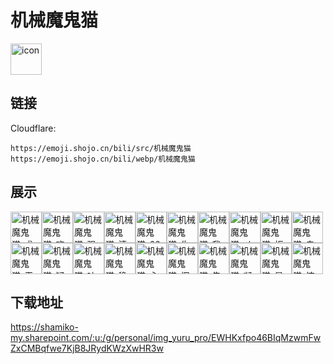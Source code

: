 # 机械魔鬼猫
<img src="https://emoji.shojo.cn/bili/src/机械魔鬼猫/icon.png" width="50" height="50" alt="icon">

## 链接
Cloudflare:
```
https://emoji.shojo.cn/bili/src/机械魔鬼猫
https://emoji.shojo.cn/bili/webp/机械魔鬼猫
```
## 展示
<img src="https://emoji.shojo.cn/bili/src/机械魔鬼猫/机械魔鬼猫-求赞.png" width="50" height="50" alt="机械魔鬼猫-求赞"><img src="https://emoji.shojo.cn/bili/src/机械魔鬼猫/机械魔鬼猫-欢呼.png" width="50" height="50" alt="机械魔鬼猫-欢呼"><img src="https://emoji.shojo.cn/bili/src/机械魔鬼猫/机械魔鬼猫-强颜欢笑.png" width="50" height="50" alt="机械魔鬼猫-强颜欢笑"><img src="https://emoji.shojo.cn/bili/src/机械魔鬼猫/机械魔鬼猫-清醒一下.png" width="50" height="50" alt="机械魔鬼猫-清醒一下"><img src="https://emoji.shojo.cn/bili/src/机械魔鬼猫/机械魔鬼猫-666.png" width="50" height="50" alt="机械魔鬼猫-666"><img src="https://emoji.shojo.cn/bili/src/机械魔鬼猫/机械魔鬼猫-失去表情.png" width="50" height="50" alt="机械魔鬼猫-失去表情"><img src="https://emoji.shojo.cn/bili/src/机械魔鬼猫/机械魔鬼猫-我很好.png" width="50" height="50" alt="机械魔鬼猫-我很好"><img src="https://emoji.shojo.cn/bili/src/机械魔鬼猫/机械魔鬼猫-ok.png" width="50" height="50" alt="机械魔鬼猫-ok"><img src="https://emoji.shojo.cn/bili/src/机械魔鬼猫/机械魔鬼猫-拒绝.png" width="50" height="50" alt="机械魔鬼猫-拒绝"><img src="https://emoji.shojo.cn/bili/src/机械魔鬼猫/机械魔鬼猫-鬼脸.png" width="50" height="50" alt="机械魔鬼猫-鬼脸"><img src="https://emoji.shojo.cn/bili/src/机械魔鬼猫/机械魔鬼猫-无所畏惧.png" width="50" height="50" alt="机械魔鬼猫-无所畏惧"><img src="https://emoji.shojo.cn/bili/src/机械魔鬼猫/机械魔鬼猫-疑惑.png" width="50" height="50" alt="机械魔鬼猫-疑惑"><img src="https://emoji.shojo.cn/bili/src/机械魔鬼猫/机械魔鬼猫-吐血.png" width="50" height="50" alt="机械魔鬼猫-吐血"><img src="https://emoji.shojo.cn/bili/src/机械魔鬼猫/机械魔鬼猫-稳了.png" width="50" height="50" alt="机械魔鬼猫-稳了"><img src="https://emoji.shojo.cn/bili/src/机械魔鬼猫/机械魔鬼猫-心态崩了.png" width="50" height="50" alt="机械魔鬼猫-心态崩了"><img src="https://emoji.shojo.cn/bili/src/机械魔鬼猫/机械魔鬼猫-挥手.png" width="50" height="50" alt="机械魔鬼猫-挥手"><img src="https://emoji.shojo.cn/bili/src/机械魔鬼猫/机械魔鬼猫-告辞.png" width="50" height="50" alt="机械魔鬼猫-告辞"><img src="https://emoji.shojo.cn/bili/src/机械魔鬼猫/机械魔鬼猫-凝视.png" width="50" height="50" alt="机械魔鬼猫-凝视"><img src="https://emoji.shojo.cn/bili/src/机械魔鬼猫/机械魔鬼猫-是个狠人.png" width="50" height="50" alt="机械魔鬼猫-是个狠人"><img src="https://emoji.shojo.cn/bili/src/机械魔鬼猫/机械魔鬼猫-惊呆.png" width="50" height="50" alt="机械魔鬼猫-惊呆">

## 下载地址

https://shamiko-my.sharepoint.com/:u:/g/personal/img_yuru_pro/EWHKxfpo46BIqMzwmFwZxCMBqfwe7KjB8JRydKWzXwHR3w